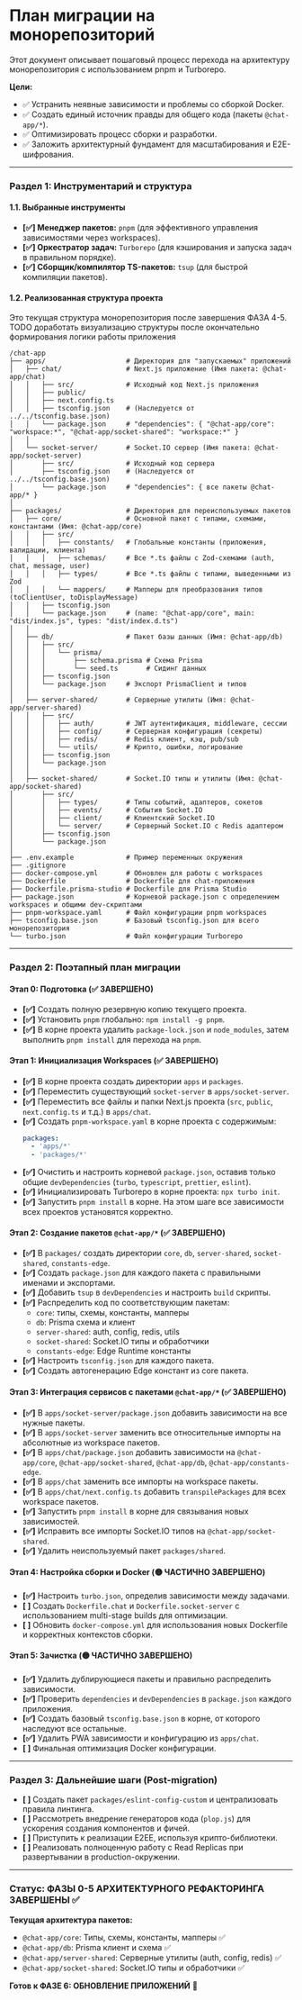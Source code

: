 # План миграции на монорепозиторий

Этот документ описывает пошаговый процесс перехода на архитектуру монорепозитория с использованием pnpm и Turborepo.

**Цели:**
- ✅ Устранить неявные зависимости и проблемы со сборкой Docker.
- ✅ Создать единый источник правды для общего кода (пакеты `@chat-app/*`).
- ✅ Оптимизировать процесс сборки и разработки.
- ✅ Заложить архитектурный фундамент для масштабирования и E2E-шифрования.

---

### **Раздел 1: Инструментарий и структура**

#### **1.1. Выбранные инструменты**
- **[✅] Менеджер пакетов:** `pnpm` (для эффективного управления зависимостями через workspaces).
- **[✅] Оркестратор задач:** `Turborepo` (для кэширования и запуска задач в правильном порядке).
- **[✅] Сборщик/компилятор TS-пакетов:** `tsup` (для быстрой компиляции пакетов).

#### **1.2. Реализованная структура проекта**
Это текущая структура монорепозитория после завершения ФАЗА 4-5. 
TODO доработать визуализацию структуры после окончательно формирования логики работы приложения

```plaintext
/chat-app
├── apps/                    # Директория для "запускаемых" приложений
│   ├── chat/                # Next.js приложение (Имя пакета: @chat-app/chat)
│   │   ├── src/             # Исходный код Next.js приложения
│   │   ├── public/
│   │   ├── next.config.ts
│   │   ├── tsconfig.json    # (Наследуется от ../../tsconfig.base.json)
│   │   └── package.json     # "dependencies": { "@chat-app/core": "workspace:*", "@chat-app/socket-shared": "workspace:*" }
│   │
│   └── socket-server/       # Socket.IO сервер (Имя пакета: @chat-app/socket-server)
│       ├── src/             # Исходный код сервера
│       ├── tsconfig.json    # (Наследуется от ../../tsconfig.base.json)
│       └── package.json     # "dependencies": { все пакеты @chat-app/* }
│
├── packages/                # Директория для переиспользуемых пакетов
│   ├── core/                # Основной пакет с типами, схемами, константами (Имя: @chat-app/core)
│   │   ├── src/
│   │   │   ├── constants/   # Глобальные константы (приложения, валидации, клиента)
│   │   │   ├── schemas/     # Все *.ts файлы с Zod-схемами (auth, chat, message, user)
│   │   │   ├── types/       # Все *.ts файлы с типами, выведенными из Zod
│   │   │   └── mappers/     # Мапперы для преобразования типов (toClientUser, toDisplayMessage)
│   │   ├── tsconfig.json
│   │   └── package.json     # (name: "@chat-app/core", main: "dist/index.js", types: "dist/index.d.ts")
│   │
│   ├── db/                  # Пакет базы данных (Имя: @chat-app/db)
│   │   ├── src/
│   │   │   └── prisma/
│   │   │       ├── schema.prisma # Схема Prisma
│   │   │       └── seed.ts       # Сидинг данных
│   │   ├── tsconfig.json
│   │   └── package.json     # Экспорт PrismaClient и типов
│   │
│   ├── server-shared/       # Серверные утилиты (Имя: @chat-app/server-shared)
│   │   ├── src/
│   │   │   ├── auth/        # JWT аутентификация, middleware, сессии
│   │   │   ├── config/      # Серверная конфигурация (секреты)
│   │   │   ├── redis/       # Redis клиент, кэш, pub/sub
│   │   │   └── utils/       # Крипто, ошибки, логирование
│   │   ├── tsconfig.json
│   │   └── package.json
│   │
│   ├── socket-shared/       # Socket.IO типы и утилиты (Имя: @chat-app/socket-shared)
│       ├── src/
│       │   ├── types/       # Типы событий, адаптеров, сокетов
│       │   ├── events/      # События Socket.IO
│       │   ├── client/      # Клиентский Socket.IO
│       │   └── server/      # Серверный Socket.IO с Redis адаптером
│       ├── tsconfig.json
│       └── package.json
│
├── .env.example             # Пример переменных окружения
├── .gitignore
├── docker-compose.yml       # Обновлен для работы с workspaces
├── Dockerfile               # Dockerfile для chat-приложения
├── Dockerfile.prisma-studio # Dockerfile для Prisma Studio
├── package.json             # Корневой package.json с определением workspaces и общими dev-скриптами
├── pnpm-workspace.yaml      # Файл конфигурации pnpm workspaces
├── tsconfig.base.json       # Базовый tsconfig.json для всего монорепозитория
└── turbo.json               # Файл конфигурации Turborepo
```

---

### **Раздел 2: Поэтапный план миграции**

#### **Этап 0: Подготовка (✅ ЗАВЕРШЕНО)**
- **[✅]** Создать полную резервную копию текущего проекта.
- **[✅]** Установить `pnpm` глобально: `npm install -g pnpm`.
- **[✅]** В корне проекта удалить `package-lock.json` и `node_modules`, затем выполнить `pnpm install` для перехода на `pnpm`.

#### **Этап 1: Инициализация Workspaces (✅ ЗАВЕРШЕНО)**
- **[✅]** В корне проекта создать директории `apps` и `packages`.
- **[✅]** Переместить существующий `socket-server` в `apps/socket-server`.
- **[✅]** Переместить все файлы и папки Next.js проекта (`src`, `public`, `next.config.ts` и т.д.) в `apps/chat`.
- **[✅]** Создать `pnpm-workspace.yaml` в корне проекта с содержимым:
  ```yaml
  packages:
    - 'apps/*'
    - 'packages/*'
  ```
- **[✅]** Очистить и настроить корневой `package.json`, оставив только общие `devDependencies` (`turbo`, `typescript`, `prettier`, `eslint`).
- **[✅]** Инициализировать Turborepo в корне проекта: `npx turbo init`.
- **[✅]** Запустить `pnpm install` в корне. На этом шаге все зависимости всех проектов установятся корректно.

#### **Этап 2: Создание пакетов `@chat-app/*` (✅ ЗАВЕРШЕНО)**
- **[✅]** В `packages/` создать директории `core`, `db`, `server-shared`, `socket-shared`, `constants-edge`.
- **[✅]** Создать `package.json` для каждого пакета с правильными именами и экспортами.
- **[✅]** Добавить `tsup` в `devDependencies` и настроить `build` скрипты.
- **[✅]** Распределить код по соответствующим пакетам:
  - `core`: типы, схемы, константы, мапперы
  - `db`: Prisma схема и клиент
  - `server-shared`: auth, config, redis, utils
  - `socket-shared`: Socket.IO типы и обработчики
  - `constants-edge`: Edge Runtime константы
- **[✅]** Настроить `tsconfig.json` для каждого пакета.
- **[✅]** Создать автогенерацию Edge констант из core пакета.

#### **Этап 3: Интеграция сервисов с пакетами `@chat-app/*` (✅ ЗАВЕРШЕНО)**
- **[✅]** В `apps/socket-server/package.json` добавить зависимости на все нужные пакеты.
- **[✅]** В `apps/socket-server` заменить все относительные импорты на абсолютные из workspace пакетов.
- **[✅]** В `apps/chat/package.json` добавить зависимости на `@chat-app/core`, `@chat-app/socket-shared`, `@chat-app/db`, `@chat-app/constants-edge`.
- **[✅]** В `apps/chat` заменить все импорты на workspace пакеты.
- **[✅]** В `apps/chat/next.config.ts` добавить `transpilePackages` для всех workspace пакетов.
- **[✅]** Запустить `pnpm install` в корне для связывания новых зависимостей.
- **[✅]** Исправить все импорты Socket.IO типов на `@chat-app/socket-shared`.
- **[✅]** Удалить неиспользуемый пакет `packages/shared`.

#### **Этап 4: Настройка сборки и Docker (🟡 ЧАСТИЧНО ЗАВЕРШЕНО)**
- **[✅]** Настроить `turbo.json`, определив зависимости между задачами.
- **[ ]** Создать `Dockerfile.chat` и `Dockerfile.socket-server` с использованием multi-stage builds для оптимизации.
- **[ ]** Обновить `docker-compose.yml` для использования новых Dockerfile и корректных контекстов сборки.

#### **Этап 5: Зачистка (🟡 ЧАСТИЧНО ЗАВЕРШЕНО)**
- **[✅]** Удалить дублирующиеся пакеты и правильно распределить зависимости.
- **[✅]** Проверить `dependencies` и `devDependencies` в `package.json` каждого приложения.
- **[✅]** Создать базовый `tsconfig.base.json` в корне, от которого наследуют все остальные.
- **[✅]** Удалить PWA зависимости и конфигурацию из `apps/chat`.
- **[ ]** Финальная оптимизация Docker конфигурации.

---

### **Раздел 3: Дальнейшие шаги (Post-migration)**
- **[ ]** Создать пакет `packages/eslint-config-custom` и централизовать правила линтинга.
- **[ ]** Рассмотреть внедрение генераторов кода (`plop.js`) для ускорения создания компонентов и фичей.
- **[ ]** Приступить к реализации E2EE, используя крипто-библиотеки.
- **[ ]** Реализовать полноценную работу с Read Replicas при развертывании в production-окружении.

---

### **Статус: ФАЗЫ 0-5 АРХИТЕКТУРНОГО РЕФАКТОРИНГА ЗАВЕРШЕНЫ ✅**

**Текущая архитектура пакетов:**
- `@chat-app/core`: Типы, схемы, константы, мапперы ✅
- `@chat-app/db`: Prisma клиент и схема ✅  
- `@chat-app/server-shared`: Серверные утилиты (auth, config, redis) ✅
- `@chat-app/socket-shared`: Socket.IO типы и обработчики ✅

**Готов к ФАЗЕ 6: ОБНОВЛЕНИЕ ПРИЛОЖЕНИЙ** 🚀 